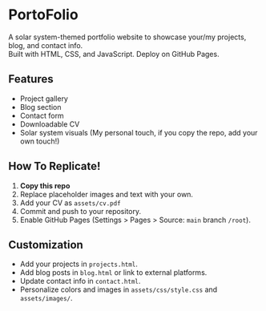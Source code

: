 # PortoFolio

A solar system-themed portfolio website to showcase your/my projects, blog, and contact info.  
Built with HTML, CSS, and JavaScript. Deploy on GitHub Pages.

## Features

- Project gallery
- Blog section
- Contact form
- Downloadable CV
- Solar system visuals (My personal touch, if you copy the repo, add your own touch!)

## How To Replicate!

1. **Copy this repo**
2. Replace placeholder images and text with your own.
3. Add your CV as `assets/cv.pdf`
4. Commit and push to your repository.
5. Enable GitHub Pages (Settings > Pages > Source: `main` branch `/root`).

## Customization

- Add your projects in `projects.html`.
- Add blog posts in `blog.html` or link to external platforms.
- Update contact info in `contact.html`.
- Personalize colors and images in `assets/css/style.css` and `assets/images/`.

